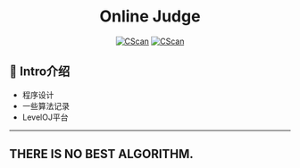 # <h1 align="center" >Online Judge</h1>
<p align="center">
    <a href="https://github.com/Cuerz/CScan"><img alt="CScan" src="https://img.shields.io/github/stars/Cuerz/School-Project?style=plastic"></a>
    <a href="https://github.com/Cuerz/CScan"><img alt="CScan" src="https://img.shields.io/badge/C++-blue"></a>
</p>

## 🎸 Intro介绍
- 程序设计
- 一些算法记录
- LevelOJ平台

---
## THERE IS NO BEST ALGORITHM.



